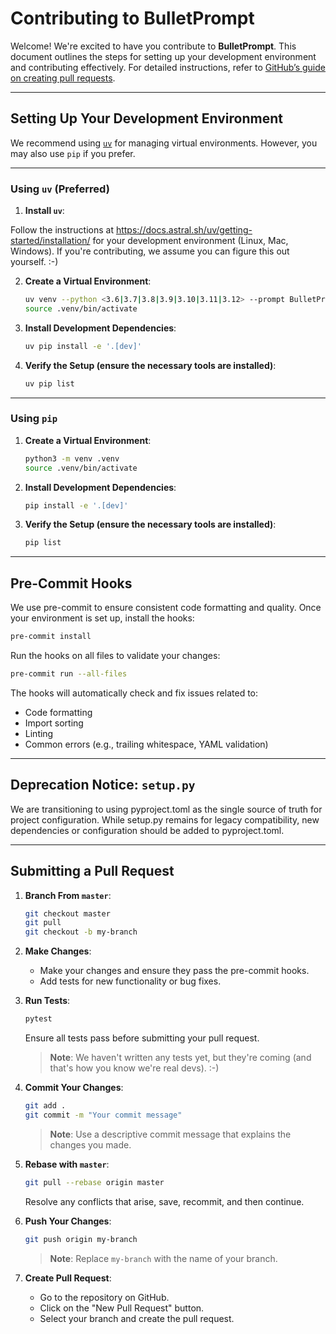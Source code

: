 # Contributing to BulletPrompt

Welcome! We're excited to have you contribute to **BulletPrompt**. This document outlines the steps for setting up your development environment and contributing effectively. For detailed instructions, refer to [GitHub’s guide on creating pull requests](https://docs.github.com/en/pull-requests/collaborating-with-pull-requests/proposing-changes-to-your-work-with-pull-requests/creating-a-pull-request).


---

## Setting Up Your Development Environment

We recommend using [`uv`](https://github.com/tingley/uv) for managing virtual environments. However, you may also use `pip` if you prefer.

---

### Using `uv` (Preferred)

1. **Install `uv`**:

Follow the instructions at https://docs.astral.sh/uv/getting-started/installation/ for your development environment (Linux, Mac, Windows). If you're contributing, we assume you can figure this out yourself. :-)

2. **Create a Virtual Environment**:
    ```bash
    uv venv --python <3.6|3.7|3.8|3.9|3.10|3.11|3.12> --prompt BulletPrompt
    source .venv/bin/activate
    ```

3. **Install Development Dependencies**:
    ```bash
    uv pip install -e '.[dev]'
    ```

4. **Verify the Setup (ensure the necessary tools are installed)**:

    ```bash
    uv pip list
    ```
---

### Using `pip`

1. **Create a Virtual Environment**:
    ```bash
    python3 -m venv .venv
    source .venv/bin/activate
    ```

2. **Install Development Dependencies**:
    ```bash
    pip install -e '.[dev]'
    ```

3. **Verify the Setup (ensure the necessary tools are installed)**:

    ```bash
    pip list
    ```
---

## Pre-Commit Hooks

We use pre-commit to ensure consistent code formatting and quality. Once your environment is set up, install the hooks:

```bash
pre-commit install
```

Run the hooks on all files to validate your changes:

```bash
pre-commit run --all-files
```

The hooks will automatically check and fix issues related to:

- Code formatting
- Import sorting
- Linting
- Common errors (e.g., trailing whitespace, YAML validation)

---

## Deprecation Notice: `setup.py`

We are transitioning to using pyproject.toml as the single source of truth for project configuration. While setup.py remains for legacy compatibility, new dependencies or configuration should be added to pyproject.toml.

---

## Submitting a Pull Request

1. **Branch From `master`**:
    ```bash
    git checkout master
    git pull
    git checkout -b my-branch
    ```

2. **Make Changes**:
    - Make your changes and ensure they pass the pre-commit hooks.
    - Add tests for new functionality or bug fixes.

3. **Run Tests**:
    ```bash
    pytest
    ```
    Ensure all tests pass before submitting your pull request.
    > **Note**: We haven't written any tests yet, but they're coming (and that's how you know we're real devs). :-)

4. **Commit Your Changes**:
    ```bash
    git add .
    git commit -m "Your commit message"
    ```
    > **Note**: Use a descriptive commit message that explains the changes you made.

5. **Rebase with `master`**:
    ```bash
    git pull --rebase origin master
    ```
    Resolve any conflicts that arise, save, recommit, and then continue.

6. **Push Your Changes**:
    ```bash
    git push origin my-branch
    ```
    > **Note**: Replace `my-branch` with the name of your branch.

7. **Create Pull Request**:
    - Go to the repository on GitHub.
    - Click on the "New Pull Request" button.
    - Select your branch and create the pull request.
